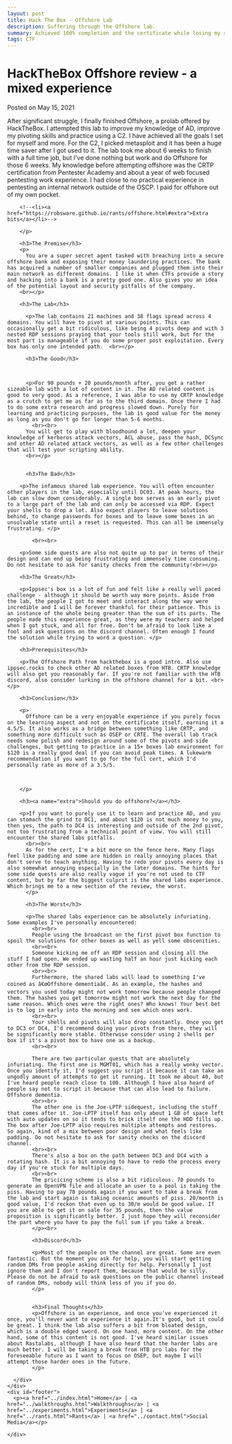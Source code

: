 ```yaml
---
layout: post
title: Hack The Box - Offshore Lab
description: Suffering through the Offshore lab.
summary: Achieved 100% completion and the certificate while losing my sanity.
tags: CTF
---
```


<html>

<head>
</head>

<body>
  <div id="main">
    <div id="header">
    </div>
    <div id="site_content">
      <div id="content">
        <h1>HackTheBox Offshore review - a mixed experience</h1>
        <p>Posted on May 15, 2021 <br></p>
        <p>After significant struggle, I finally finished Offshore, a prolab offered by HackTheBox. I attempted this lab to improve my knowledge of AD, improve my pivoting skills and practice using a C2. I have achieved all the goals I set for myself and more. For the C2, I picked metasploit and it has been a huge time saver after I got used to it. The lab took me about 6 weeks to finish with a full time job, but I've done nothing but work and do Offshore for those 6 weeks. My knowledge before attempting offshore was the CRTP certification from Pentester Academy and about a year of web focused pentesting work experience. I had close to no practical experience in pentesting an internal network outside of the OSCP. I paid for offshore out of my own pocket.

        <!--<li><a href="https://robsware.github.io/rants/offshore.html#extra">Extra bits</a></li>-->

        </p>
        
        <h3>The Premise</h3>
        <p>
          You are a super secret agent tasked with breaching into a secure offshore bank and exposing their money laundering practices. The bank has acquired a number of smaller companies and plugged them into their main network as different domains. I like it when CTFs provide a story and hacking into a bank is a pretty good one. Also gives you an idea of the potential layout and security pitfalls of the company.
        <br></p>

        <h3>The Lab</h3>
        
          <p>The lab contains 21 machines and 38 flags spread across 4 domains. You will have to pivot at various points. This can occasionally get a bit ridiculous, like being 4 pivots deep and with 3 nested RDP sessions praying that your tools still work, but for the most part is manageable if you do some proper post exploitation. Every box has only one intended path.  <br></p>

          <h3>The Good</h3>



          <p>For 90 pounds + 20 pounds/month after, you get a rather sizeable lab with a lot of content in it. The AD related content is good to very good. As a reference, I was able to use my CRTP knowledge as a crutch to get me as far as to the third domain. Once there I had to do some extra research and progress slowed down. Purely for learning and practicing purposes, the lab is good value for the money as long as you don't go for longer than 5-6 months. 
            <br><br>
          You will get to play with bloodhound a lot, deepen your knowledge of kerberos attack vectors, ACL abuse, pass the hash, DCSync and other AD related attack vectors, as well as a few other challenges that will test your scripting ability.
          <br></p>

          
          <h3>The Bad</h3>

        <p>The infamous shared lab experience. You will often encounter other players in the lab, especially until DC03. At peak hours, the lab can slow down considerably. A single box serves as an early pivot to a large part of the lab and can only be accessed via RDP. Expect your shells to drop a lot. Also expect players to leave solutions behind, to change passwords for boxes and to leave some boxes in an unsolvable state until a reset is requested. This can all be immensely frustrating. </p> 

            <br><br>

        <p>Some side quests are also not quite up to par in terms of their design and can end up being frustrating and immensely time consuming. Do not hesitate to ask for sanity checks from the community!<br></p>

        <h3>The Great</h3>

        <p>Ippsec's box is a lot of fun and felt like a really well paced challenge - although it should be worth way more points. Aside from the lab, the people I got to meet and interact along the way were incredible and I will be forever thankful for their patience. This is an instance of the whole being greater than the sum of its parts. The people made this experience great, as they were my teachers and helped when I got stuck, and all for free. Don't be afraid to look like a fool and ask questions on the discord channel. Often enough I found the solution while trying to word a question. </p>

        <h3>Prerequisites</h3>

        <p>The Offshore Path from hackthebox is a good intro. Also use ippsec.rocks to check other AD related boxes from HTB. CRTP knowledge will also get you reasonably far. If you're not familiar with the HTB discord, also consider lurking in the offshore channel for a bit. <br></p>

        <h3>Conclusion</h3>

        <p>
          Offshore can be a very enjoyable experience if you purely focus on the learning aspect and not on the certificate itself, earning it a 4.5/5. It also works as a bridge between something like CRTP, and something more difficult such as OSEP or CRTE. The overall lab track needs some polish and redesign around some of the pivots and side challenges, but getting to practice in a 15+ boxes lab environment for $120 is a really good deal if you can avoid peak times. A lukewarm recommendation if you want to go for the full cert, which I'd personally rate as more of a 3.5/5. 



        </p>

        <h3><a name="extra">Should you do offshore?</a></h3>
        
        <p>If you want to purely use it to learn and practice AD, and you can stomach the grind to DC1, and about $120 is not much money to you, then yes, the path to DC4 is interesting and outside of the 2nd pivot, not too frustrating from a technical point of view. You will still encounter the shared labs pitfalls. 
          <br><br>
          As for the cert, I'm a bit more on the fence here. Many flags feel like padding and some are hidden in really annoying places that don't serve to teach anything. Having to redo your pivots every day is also somewhat annoying especially in the later domains. The hints for some side quests are also really vague if you're not used to CTF content, but by far the biggest culprit is the shared labs experience. Which brings me to a new section of the review, the worst.
          </p>

          <h3>The Worst</h3>

          <p>The shared labs experience can be absolutely infuriating. Some examples I've personally encountered:
            <br><br>
            People using the broadcast on the first pivot box function to spoil the solutions for other boxes as well as yell some obscenities. 
            <br><br>
            Someone kicking me off an RDP session and closing all the stuff I had open. We ended up wasting half an hour just kicking each other from the RDP session. 
            <br><br>
            Furthermore, the shared labs will lead to something I've coined as â€œOffshore dementiaâ€. As an example, the hashes and vectors you used today might not work tomorrow because people changed them. The hashes you get tomorrow might not work the next day for the same reason. Which ones were the right ones? Who knows! Your best bet is to log in early into the morning and see which ones work. 
            <br><br>
            Your shells and pivots will also drop constantly. Once you get to DC3 or DC4, I'd recommend doing your pivots from there, they will be significantly more stable. Otherwise consider using 2 shells per box if it's a pivot box to have one as a backup. 
            <br><br>
            
            There are two particular quests that are absolutely infuriating. The first one is MGMT01, which has a really wonky vector. Once you identify it, I'd suggest you script it because it can take an ungodly amount of attempts to get it running. It took me about 40, but I've heard people reach close to 100. Although I have also heard of people say not to script it because that can also lead to failure. Offshore dementia. 
            <br><br>
            The other one is the Joe-LPTP sidequest, including the stuff that comes after it. Joe-LPTP itself has only about 1 GB of space left with auto updates on so it tends to brick itself one the HDD fills up. The box after Joe-LPTP also requires multiple attempts and restores. So again, kind of a mix between poor design and what feels like padding. Do not hesitate to ask for sanity checks on the discord channel.	
            <br><br>
            There's also a box on the path between DC3 and DC4 with a rotating hash. It is a bit annoying to have to redo the process every day if you're stuck for multiple days. 
            <br><br>
            The pricicing scheme is also a bit ridiculous. 70 pounds to generate an OpenVPN file and allocate an user to a pool is taking the piss. Having to pay 70 pounds again if you want to take a break from the lab and start again is taking oceanic amounts of piss. 20/month is good value, I'd reckon that even up to 30/m would be good value. If you are able to get it on sale for 35 pounds, then the value proposition is significantly better. I just hope they will reconsider the part where you have to pay the full sum if you take a break. 
            </p><br>

            <h3>Discord</h3>

            <p>Most of the people on the channel are great. Some are even fantastic. But the moment you ask for help, you will start getting random DMs from people asking directly for help. Personally I just ignore them and I don't report them, because that would be silly. Please do not be afraid to ask questions on the public channel instead of random DMs, nobody will think less of you if you do. 
            </p>


            <h3>Final Thoughts</h3>
            <p>Offshore is an experience, and once you've experienced it once, you'll never want to experience it again.It's good, but it could be great. I think the lab also suffers a bit from bloated design, which is a double edged sword. On one hand, more content. On the other hand, some of this content is not good. I've heard similar issues about Rastalabs, although I have also heard that the harder labs are much better. I will be taking a break from HTB pro labs for the foreseeable future as I want to focus on OSEP, but maybe I will attempt those harder ones in the future. 
            </p>

      </div>
    </div>
    <div id="footer">
      <p><a href="../index.html">Home</a> | <a href="../walkthroughs.html">Walkthroughs</a> | <a href="../experiments.html">Experiments</a> | <a href="../rants.html">Rants</a> | <a href="../contact.html">Social Media</a></p>

    </div>
  </div>
</body>
</html>
